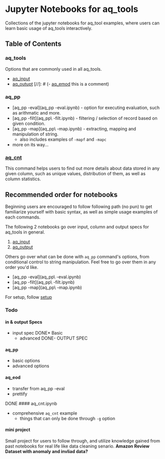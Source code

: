 # Jupyter Notebooks for aq_tools

Collections of the jupyter notebooks for aq_tool examples, where users can learn basic usage of aq_tools interactively.

## Table of Contents
### aq_tools
Options that are commonly used in all aq_tools.
- [aq_input](aq_pp%20-eval.ipynb)
- [aq_outupt](aq_output.ipynb)
[//]: # (- [aq_emod](aq_emod.ipynb) this is a comment) 

### aq_pp
- [aq_pp -eval](aq_pp -eval.ipynb) - option for executing evaluation, such as arithmatic and more.
- [aq_pp -filt](aq_pp\ -filt.ipynb) - filtering / selection of record based on given condition.
- [aq_pp -map](aq_pp\ -map.ipynb) - extracting, mapping and manipulation of string.
	* also includes examples of `-mapf` and `-mapc`
- more on its way...

### [aq_cnt](aq_cnt.ipynb)
This command helps users to find out more details about data stored in any given column, such as unique values, distribution of them, as well as column statistics.

## Recommended order for notebooks
Beginning users are encouraged to follow following path (no pun) to get familiarize yourself with basic syntax, as well as simple usage examples of each commands.

The following 2 notebooks go over input, column and output specs for aq_tools in general.
1. [aq_input](aq_input.ipynb)
2. [aq_output](aq_output.ipynb)

Others go over what can be done with `aq_pp` command's options, from conditional control to string manipulation. Feel free to go over them in any order you'd like.
- [aq_pp -eval](aq_pp\ -eval.ipynb)
- [aq_pp -filt](aq_pp\ -filt.ipynb)
- [aq_pp -map](aq_pp\ -map.ipynb)


For setup, follow [setup](setup.md)
### Todo
#### in & output Specs
- input spec
	DONE* Basic
	* advanced
DONE- OUTPUT SPEC

#### aq_pp
- basic options
- advanced options 

#### aq_eod
- transfer from aq_pp -eval
- prettify

DONE #### aq_cnt.ipynb
- comprehensive `aq_cnt` example
	* things that can only be done through `-g` option


#### mini project
Small project for users to follow through, and utilize knowledge gained from past notebooks for real life like data cleaning senario.
**Amazon Review Dataset with anomaly and invliad data?**
